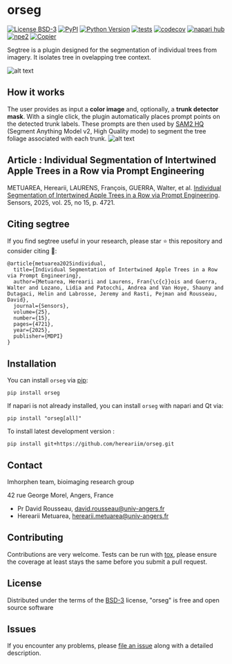 # orseg

[![License BSD-3](https://img.shields.io/pypi/l/orseg.svg?color=green)](https://github.com/hereariim/orseg/raw/main/LICENSE)
[![PyPI](https://img.shields.io/pypi/v/orseg.svg?color=green)](https://pypi.org/project/orseg)
[![Python Version](https://img.shields.io/pypi/pyversions/orseg.svg?color=green)](https://python.org)
[![tests](https://github.com/hereariim/orseg/workflows/tests/badge.svg)](https://github.com/hereariim/orseg/actions)
[![codecov](https://codecov.io/gh/hereariim/orseg/branch/main/graph/badge.svg)](https://codecov.io/gh/hereariim/orseg)
[![napari hub](https://img.shields.io/endpoint?url=https://api.napari-hub.org/shields/orseg)](https://napari-hub.org/plugins/orseg)
[![npe2](https://img.shields.io/badge/plugin-npe2-blue?link=https://napari.org/stable/plugins/index.html)](https://napari.org/stable/plugins/index.html)
[![Copier](https://img.shields.io/endpoint?url=https://raw.githubusercontent.com/copier-org/copier/master/img/badge/badge-grayscale-inverted-border-purple.json)](https://github.com/copier-org/copier)

Segtree is a plugin designed for the segmentation of individual trees from imagery. It isolates tree in ovelapping tree context.

![alt text](<src/orseg/Screenshot from 2025-09-10 17-01-24.png>)

## How it works

The user provides as input a **color image** and, optionally, a **trunk detector mask**.
With a single click, the plugin automatically places prompt points on the detected trunk labels. These prompts are then used by [SAM2 HQ](https://github.com/SysCV/sam-hq/blob/main/sam-hq2/README.md#citing-hq-sam-2) (Segment Anything Model v2, High Quality mode) to segment the tree foliage associated with each trunk.
![alt text](<src/orseg/Screenshot from 2025-09-10 15-30-09.png>)

## Article : Individual Segmentation of Intertwined Apple Trees in a Row via Prompt Engineering

METUAREA, Herearii, LAURENS, François, GUERRA, Walter, et al. [Individual Segmentation of Intertwined Apple Trees in a Row via Prompt Engineering](https://www.mdpi.com/1424-8220/25/15/4721). Sensors, 2025, vol. 25, no 15, p. 4721.

## Citing segtree

If you find segtree useful in your research, please star ⭐ this repository and consider citing 📝:

```
@article{metuarea2025individual,
  title={Individual Segmentation of Intertwined Apple Trees in a Row via Prompt Engineering},
  author={Metuarea, Herearii and Laurens, Fran{\c{c}}ois and Guerra, Walter and Lozano, Lidia and Patocchi, Andrea and Van Hoye, Shauny and Dutagaci, Helin and Labrosse, Jeremy and Rasti, Pejman and Rousseau, David},
  journal={Sensors},
  volume={25},
  number={15},
  pages={4721},
  year={2025},
  publisher={MDPI}
}
```

## Installation

You can install `orseg` via [pip]:

```
pip install orseg
```

If napari is not already installed, you can install `orseg` with napari and Qt via:

```
pip install "orseg[all]"
```


To install latest development version :

```
pip install git+https://github.com/hereariim/orseg.git
```

## Contact

Imhorphen team, bioimaging research group

42 rue George Morel, Angers, France

- Pr David Rousseau, david.rousseau@univ-angers.fr
- Herearii Metuarea, herearii.metuarea@univ-angers.fr


## Contributing

Contributions are very welcome. Tests can be run with [tox], please ensure
the coverage at least stays the same before you submit a pull request.

## License

Distributed under the terms of the [BSD-3] license,
"orseg" is free and open source software

## Issues

If you encounter any problems, please [file an issue] along with a detailed description.

[napari]: https://github.com/napari/napari
[copier]: https://copier.readthedocs.io/en/stable/
[@napari]: https://github.com/napari
[MIT]: http://opensource.org/licenses/MIT
[BSD-3]: http://opensource.org/licenses/BSD-3-Clause
[GNU GPL v3.0]: http://www.gnu.org/licenses/gpl-3.0.txt
[GNU LGPL v3.0]: http://www.gnu.org/licenses/lgpl-3.0.txt
[Apache Software License 2.0]: http://www.apache.org/licenses/LICENSE-2.0
[Mozilla Public License 2.0]: https://www.mozilla.org/media/MPL/2.0/index.txt
[napari-plugin-template]: https://github.com/napari/napari-plugin-template

[file an issue]: https://github.com/hereariim/orseg/issues

[napari]: https://github.com/napari/napari
[tox]: https://tox.readthedocs.io/en/latest/
[pip]: https://pypi.org/project/pip/
[PyPI]: https://pypi.org/
